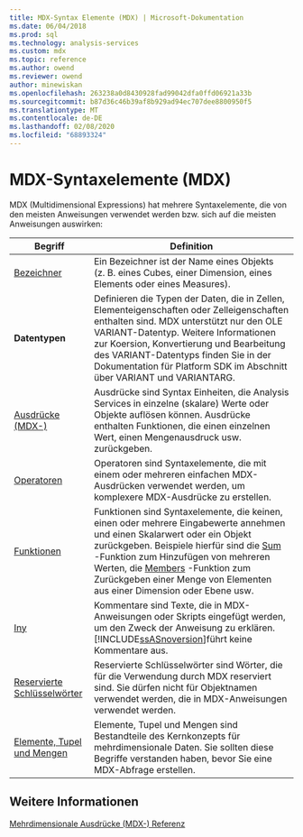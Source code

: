 ```yaml
---
title: MDX-Syntax Elemente (MDX) | Microsoft-Dokumentation
ms.date: 06/04/2018
ms.prod: sql
ms.technology: analysis-services
ms.custom: mdx
ms.topic: reference
ms.author: owend
ms.reviewer: owend
author: minewiskan
ms.openlocfilehash: 263238a0d8430928fad99042dfa0ffd06921a33b
ms.sourcegitcommit: b87d36c46b39af8b929ad94ec707dee8800950f5
ms.translationtype: MT
ms.contentlocale: de-DE
ms.lasthandoff: 02/08/2020
ms.locfileid: "68893324"
---
```

# <a name="mdx-syntax-elements-mdx"></a>MDX-Syntaxelemente (MDX)


  MDX (Multidimensional Expressions) hat mehrere Syntaxelemente, die von den meisten Anweisungen verwendet werden bzw. sich auf die meisten Anweisungen auswirken:  
  
|Begriff|Definition|  
|----------|----------------|  
|[Bezeichner](../mdx/identifiers-mdx.md)|Ein Bezeichner ist der Name eines Objekts (z. B. eines Cubes, einer Dimension, eines Elements oder eines Measures).|  
|**Datentypen**|Definieren die Typen der Daten, die in Zellen, Elementeigenschaften oder Zelleigenschaften enthalten sind. MDX unterstützt nur den OLE VARIANT-Datentyp. Weitere Informationen zur Koersion, Konvertierung und Bearbeitung des VARIANT-Datentyps finden Sie in der Dokumentation für Platform SDK im Abschnitt über VARIANT und VARIANTARG.|  
|[Ausdrücke &#40;MDX-&#41;](../mdx/expressions-mdx.md)|Ausdrücke sind Syntax Einheiten, die Analysis Services in einzelne (skalare) Werte oder Objekte auflösen können. Ausdrücke enthalten Funktionen, die einen einzelnen Wert, einen Mengenausdruck usw. zurückgeben.|  
|[Operatoren](../mdx/operators-mdx-syntax.md)|Operatoren sind Syntaxelemente, die mit einem oder mehreren einfachen MDX-Ausdrücken verwendet werden, um komplexere MDX-Ausdrücke zu erstellen.|  
|[Funktionen](../mdx/functions-mdx-syntax.md)|Funktionen sind Syntaxelemente, die keinen, einen oder mehrere Eingabewerte annehmen und einen Skalarwert oder ein Objekt zurückgeben. Beispiele hierfür sind die [Sum](../mdx/sum-mdx.md) -Funktion zum Hinzufügen von mehreren Werten, die [Members](../mdx/members-set-mdx.md) -Funktion zum Zurückgeben einer Menge von Elementen aus einer Dimension oder Ebene usw.|  
|[Iny](../mdx/comments-mdx-syntax.md)|Kommentare sind Texte, die in MDX-Anweisungen oder Skripts eingefügt werden, um den Zweck der Anweisung zu erklären. [!INCLUDE[ssASnoversion](../includes/ssasnoversion-md.md)]führt keine Kommentare aus.|  
|[Reservierte Schlüsselwörter](../mdx/reserved-keywords-mdx-syntax.md)|Reservierte Schlüsselwörter sind Wörter, die für die Verwendung durch MDX reserviert sind. Sie dürfen nicht für Objektnamen verwendet werden, die in MDX-Anweisungen verwendet werden.|  
|[Elemente, Tupel und Mengen](https://docs.microsoft.com/analysis-services/multidimensional-models/mdx/working-with-members-tuples-and-sets-mdx)|Elemente, Tupel und Mengen sind Bestandteile des Kernkonzepts für mehrdimensionale Daten. Sie sollten diese Begriffe verstanden haben, bevor Sie eine MDX-Abfrage erstellen.|  
  
## <a name="see-also"></a>Weitere Informationen  
 [Mehrdimensionale Ausdrücke &#40;MDX-&#41; Referenz](../mdx/multidimensional-expressions-mdx-reference.md)  
  
  
